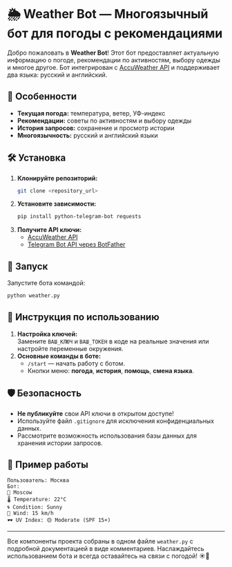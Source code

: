 # 🌦️ Weather Bot — Многоязычный бот для погоды с рекомендациями

Добро пожаловать в **Weather Bot**! Этот бот предоставляет актуальную информацию о погоде, рекомендации по активностям, выбору одежды и многое другое. Бот интегрирован с [AccuWeather API](https://developer.accuweather.com/) и поддерживает два языка: русский и английский.

## 📌 Особенности
- **Текущая погода:** температура, ветер, УФ-индекс
- **Рекомендации:** советы по активностям и выбору одежды
- **История запросов:** сохранение и просмотр истории
- **Многоязычность:** русский и английский языки

## 🛠 Установка
1. **Клонируйте репозиторий:**
   ```bash
   git clone <repository_url>
   ```
2. **Установите зависимости:**
   ```bash
   pip install python-telegram-bot requests
   ```
3. **Получите API ключи:**
   - [AccuWeather API](https://developer.accuweather.com/)
   - [Telegram Bot API через BotFather](https://t.me/BotFather)


## 🚀 Запуск
Запустите бота командой:
```bash
python weather.py
```

## 📝 Инструкция по использованию
1. **Настройка ключей:**  
   Замените `ВАШ_КЛЮЧ` и `ВАШ_ТОКЕН` в коде на реальные значения или настройте переменные окружения.
2. **Основные команды в боте:**
   - `/start` — начать работу с ботом.
   - Кнопки меню: **погода**, **история**, **помощь**, **смена языка**.

## 🛡️ Безопасность
- **Не публикуйте** свои API ключи в открытом доступе!
- Используйте файл `.gitignore` для исключения конфиденциальных данных.
- Рассмотрите возможность использования базы данных для хранения истории запросов.

## 🔄 Пример работы
```
Пользователь: Москва
Бот:
📍 Moscow
🌡 Temperature: 22°C
🌀 Condition: Sunny
💨 Wind: 15 km/h
🕶 UV Index: 🟡 Moderate (SPF 15+)
```

---

Все компоненты проекта собраны в одном файле `weather.py` с подробной документацией в виде комментариев. Наслаждайтесь использованием бота и всегда оставайтесь на связи с погодой! ☀️🌈
